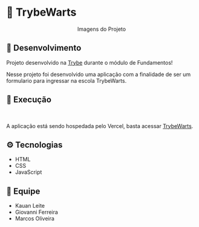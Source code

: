 # 🏰 TrybeWarts

<div align="center">
  <!-- <img src="" alt="" width="200px"/> !-->
  <p> Imagens do Projeto </p>
</div>

## :microscope: Desenvolvimento

Projeto desenvolvido na <a href="https://betrybe.com/" target="_blank">Trybe</a> durante o módulo de Fundamentos!

Nesse projeto foi desenvolvido uma aplicação com a finalidade de ser um formulario para ingressar na escola TrybeWarts.

## :dna: Execução
<br />

A aplicação está sendo hospedada pelo Vercel, basta acessar <a href="https://trybewarts-ten.vercel.app/" target="_blank">TrybeWarts</a>.

## ⚙️ Tecnologias

- HTML
- CSS
- JavaScript


## :speech_balloon: Equipe
* Kauan Leite
* Giovanni Ferreira
* Marcos Oliveira

